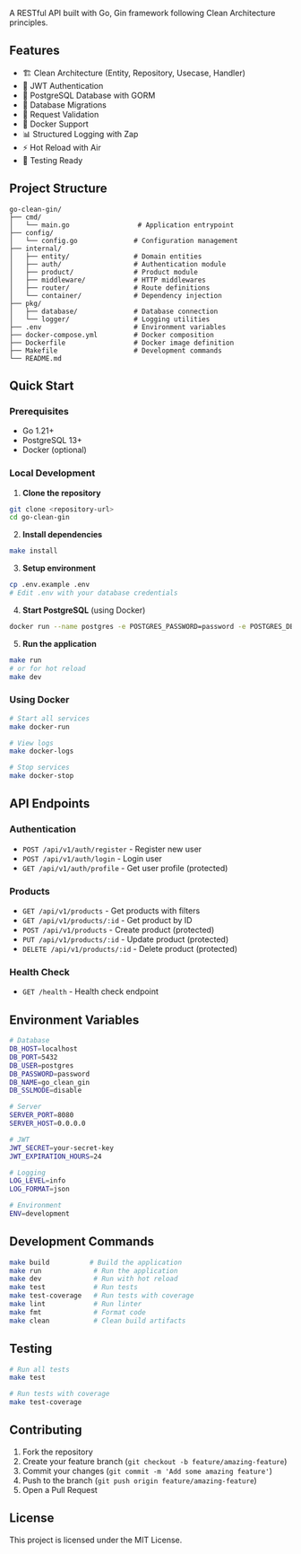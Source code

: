 A RESTful API built with Go, Gin framework following Clean Architecture principles.

## Features

- 🏗️ Clean Architecture (Entity, Repository, Usecase, Handler)
- 🔐 JWT Authentication
- 🐘 PostgreSQL Database with GORM
- 🔄 Database Migrations
- 📝 Request Validation
- 🚀 Docker Support
- 📊 Structured Logging with Zap
- ⚡ Hot Reload with Air
- 🧪 Testing Ready

## Project Structure

```
go-clean-gin/
├── cmd/
│   └── main.go                 # Application entrypoint
├── config/
│   └── config.go              # Configuration management
├── internal/
│   ├── entity/                # Domain entities
│   ├── auth/                  # Authentication module
│   ├── product/               # Product module
│   ├── middleware/            # HTTP middlewares
│   ├── router/                # Route definitions
│   └── container/             # Dependency injection
├── pkg/
│   ├── database/              # Database connection
│   └── logger/                # Logging utilities
├── .env                       # Environment variables
├── docker-compose.yml         # Docker composition
├── Dockerfile                 # Docker image definition
├── Makefile                   # Development commands
└── README.md
```

## Quick Start

### Prerequisites

- Go 1.21+
- PostgreSQL 13+
- Docker (optional)

### Local Development

1. **Clone the repository**

```bash
git clone <repository-url>
cd go-clean-gin
```

2. **Install dependencies**

```bash
make install
```

3. **Setup environment**

```bash
cp .env.example .env
# Edit .env with your database credentials
```

4. **Start PostgreSQL** (using Docker)

```bash
docker run --name postgres -e POSTGRES_PASSWORD=password -e POSTGRES_DB=go_clean_gin -p 5432:5432 -d postgres:15-alpine
```

5. **Run the application**

```bash
make run
# or for hot reload
make dev
```

### Using Docker

```bash
# Start all services
make docker-run

# View logs
make docker-logs

# Stop services
make docker-stop
```

## API Endpoints

### Authentication

- `POST /api/v1/auth/register` - Register new user
- `POST /api/v1/auth/login` - Login user
- `GET /api/v1/auth/profile` - Get user profile (protected)

### Products

- `GET /api/v1/products` - Get products with filters
- `GET /api/v1/products/:id` - Get product by ID
- `POST /api/v1/products` - Create product (protected)
- `PUT /api/v1/products/:id` - Update product (protected)
- `DELETE /api/v1/products/:id` - Delete product (protected)

### Health Check

- `GET /health` - Health check endpoint

## Environment Variables

```bash
# Database
DB_HOST=localhost
DB_PORT=5432
DB_USER=postgres
DB_PASSWORD=password
DB_NAME=go_clean_gin
DB_SSLMODE=disable

# Server
SERVER_PORT=8080
SERVER_HOST=0.0.0.0

# JWT
JWT_SECRET=your-secret-key
JWT_EXPIRATION_HOURS=24

# Logging
LOG_LEVEL=info
LOG_FORMAT=json

# Environment
ENV=development
```

## Development Commands

```bash
make build          # Build the application
make run             # Run the application
make dev             # Run with hot reload
make test            # Run tests
make test-coverage   # Run tests with coverage
make lint            # Run linter
make fmt             # Format code
make clean           # Clean build artifacts
```

## Testing

```bash
# Run all tests
make test

# Run tests with coverage
make test-coverage
```

## Contributing

1. Fork the repository
2. Create your feature branch (`git checkout -b feature/amazing-feature`)
3. Commit your changes (`git commit -m 'Add some amazing feature'`)
4. Push to the branch (`git push origin feature/amazing-feature`)
5. Open a Pull Request

## License

This project is licensed under the MIT License.
